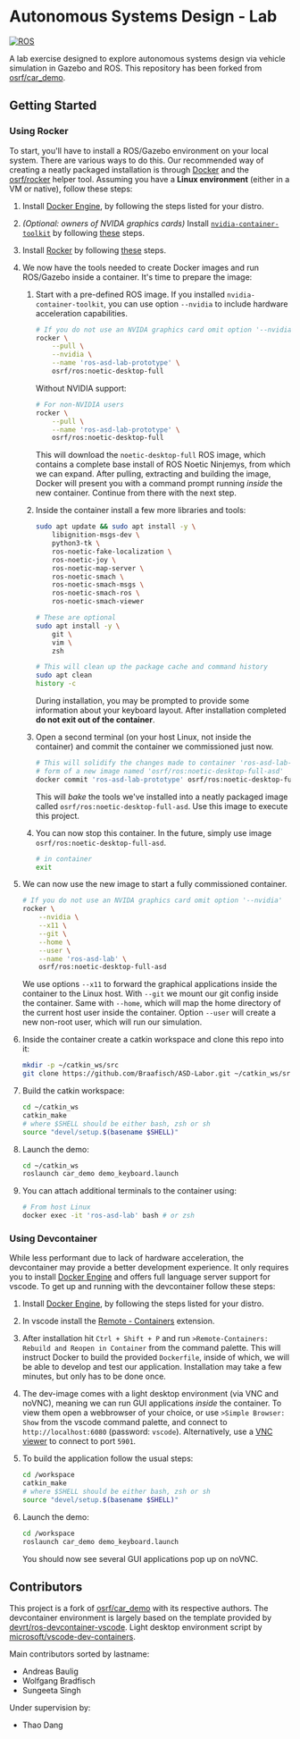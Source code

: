 # Autonomous Systems Design - Lab

[![ROS](https://github.com/Braafisch/ASD-Labor/actions/workflows/ros.yml/badge.svg)](https://github.com/Braafisch/ASD-Labor/actions/workflows/ros.yml)

A lab exercise designed to explore autonomous systems design via vehicle simulation in Gazebo and ROS. This repository has been forked from [osrf/car_demo](https://github.com/osrf/car_demo).

## Getting Started

### Using Rocker

To start, you'll have to install a ROS/Gazebo environment on your local system. There are various ways to do this. Our recommended way of creating a neatly packaged installation is through [Docker](https://www.docker.com/) and the [osrf/rocker](https://github.com/osrf/rocker) helper tool. Assuming you have a **Linux environment** (either in a VM or native), follow these steps:

1. Install [Docker Engine](https://docs.docker.com/engine/install/), by following the steps listed for your distro.

2. _(Optional: owners of NVIDA graphics cards)_ Install [`nvidia-container-toolkit`](https://github.com/NVIDIA/nvidia-docker) by following [these](https://docs.nvidia.com/datacenter/cloud-native/container-toolkit/install-guide.html#installation-guide) steps.

3. Install [Rocker](https://github.com/osrf/rocker) by following [these](https://github.com/osrf/rocker#installation) steps.

4. We now have the tools needed to create Docker images and run ROS/Gazebo inside a container. It's time to prepare the image:

    1. Start with a pre-defined ROS image. If you installed `nvidia-container-toolkit`, you can use option `--nvidia` to include hardware acceleration capabilities.

        ```sh
        # If you do not use an NVIDA graphics card omit option '--nvidia'
        rocker \
            --pull \
            --nvidia \
            --name 'ros-asd-lab-prototype' \
            osrf/ros:noetic-desktop-full
        ```

        Without NVIDIA support:

        ```sh
        # For non-NVIDIA users
        rocker \
            --pull \
            --name 'ros-asd-lab-prototype' \
            osrf/ros:noetic-desktop-full
        ```

        This will download the `noetic-desktop-full` ROS image, which contains a complete base install of ROS Noetic Ninjemys, from which we can expand. After pulling, extracting and building the image, Docker will present you with a command prompt running _inside_ the new container. Continue from there with the next step.

    2. Inside the container install a few more libraries and tools:

        ```sh
        sudo apt update && sudo apt install -y \
            libignition-msgs-dev \
            python3-tk \
            ros-noetic-fake-localization \
            ros-noetic-joy \
            ros-noetic-map-server \
            ros-noetic-smach \
            ros-noetic-smach-msgs \
            ros-noetic-smach-ros \
            ros-noetic-smach-viewer

        # These are optional
        sudo apt install -y \
            git \
            vim \
            zsh

        # This will clean up the package cache and command history
        sudo apt clean
        history -c
        ```

        During installation, you may be prompted to provide some information about your keyboard layout. After installation completed **do not exit out of the container**.

    3. Open a second terminal (on your host Linux, not inside the container) and commit the container we commissioned just now.

        ```sh
        # This will solidify the changes made to container 'ros-asd-lab-prototype' in
        # form of a new image named 'osrf/ros:noetic-desktop-full-asd'
        docker commit 'ros-asd-lab-prototype' osrf/ros:noetic-desktop-full-asd
        ```

        This will _bake_ the tools we've installed into a neatly packaged image called `osrf/ros:noetic-desktop-full-asd`. Use this image to execute this project.

    4. You can now stop this container. In the future, simply use image `osrf/ros:noetic-desktop-full-asd`.

        ```sh
        # in container
        exit
        ```

5. We can now use the new image to start a fully commissioned container.

    ```sh
    # If you do not use an NVIDA graphics card omit option '--nvidia'
    rocker \
        --nvidia \
        --x11 \
        --git \
        --home \
        --user \
        --name 'ros-asd-lab' \
        osrf/ros:noetic-desktop-full-asd
    ```

    We use options `--x11` to forward the graphical applications inside the container to the Linux host. With `--git` we mount our git config inside the container. Same with `--home`, which will map the home directory of the current host user inside the container. Option `--user` will create a new non-root user, which will run our simulation.

6. Inside the container create a catkin workspace and clone this repo into it:

    ```sh
    mkdir -p ~/catkin_ws/src
    git clone https://github.com/Braafisch/ASD-Labor.git ~/catkin_ws/src/asd-lab
    ```

7. Build the catkin workspace:

    ```sh
    cd ~/catkin_ws
    catkin_make
    # where $SHELL should be either bash, zsh or sh
    source "devel/setup.$(basename $SHELL)"
    ```

8. Launch the demo:

    ```sh
    cd ~/catkin_ws
    roslaunch car_demo demo_keyboard.launch
    ```

9. You can attach additional terminals to the container using:

    ```sh
    # From host Linux
    docker exec -it 'ros-asd-lab' bash # or zsh
    ```

### Using Devcontainer

While less performant due to lack of hardware acceleration, the devcontainer may provide a better development experience. It only requires you to install [Docker Engine](https://docs.docker.com/engine/) and offers full language server support for vscode. To get up and running with the devcontainer follow these steps:

1. Install [Docker Engine](https://docs.docker.com/engine/install/), by following the steps listed for your distro.

2. In vscode install the [Remote - Containers](https://marketplace.visualstudio.com/items?itemName=ms-vscode-remote.remote-containers) extension.

3. After installation hit `Ctrl + Shift + P` and run `>Remote-Containers: Rebuild and Reopen in Container` from the command palette. This will instruct Docker to build the provided `Dockerfile`, inside of which, we will be able to develop and test our application. Installation may take a few minutes, but only has to be done once.

4. The dev-image comes with a light desktop environment (via VNC and noVNC), meaning we can run GUI applications _inside_ the container. To view them open a webbrowser of your choice, or use `>Simple Browser: Show` from the vscode command palette, and connect to `http://localhost:6080` (password: `vscode`). Alternatively, use a [VNC viewer](https://www.realvnc.com/en/connect/download/viewer/) to connect to port `5901`.

5. To build the application follow the usual steps:

    ```sh
    cd /workspace
    catkin_make
    # where $SHELL should be either bash, zsh or sh
    source "devel/setup.$(basename $SHELL)"
    ```

6. Launch the demo:

    ```sh
    cd /workspace
    roslaunch car_demo demo_keyboard.launch
    ```

    You should now see several GUI applications pop up on noVNC.

## Contributors

This project is a fork of [osrf/car_demo](https://github.com/osrf/car_demo) with its respective authors. The devcontainer environment is largely based on the template provided by [devrt/ros-devcontainer-vscode](https://github.com/devrt/ros-devcontainer-vscode). Light desktop environment script by [microsoft/vscode-dev-containers](https://github.com/microsoft/vscode-dev-containers).

Main contributors sorted by lastname:

-   Andreas Baulig
-   Wolfgang Bradfisch
-   Sungeeta Singh

Under supervision by:

-   Thao Dang
